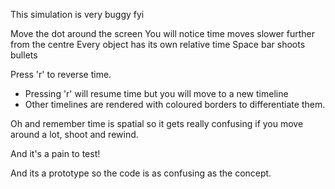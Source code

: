 This simulation is very buggy fyi

Move the dot around the screen
You will notice time moves slower further from the centre
Every object has its own relative time
Space bar shoots bullets

Press 'r' to reverse time.
  - Pressing 'r' will resume time but you will move to a new timeline
  - Other timelines are rendered with coloured borders to differentiate them.

Oh and remember time is spatial so it gets really confusing if you move around a lot, shoot and rewind.

And it's a pain to test!

And its a prototype so the code is as confusing as the concept.
